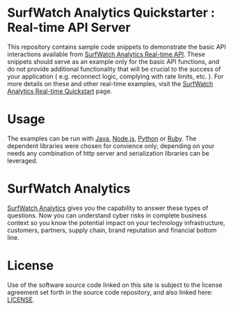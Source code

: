 SurfWatch Analytics Quickstarter : Real-time API Server
==========================

This repository contains sample code snippets to demonstrate the basic API interactions available from [SurfWatch Analytics Real-time API](https://www.surfwatchanalytics.com/plans).  These snippets should serve as an example only for the basic API functions, and do not provide additional functionality that will be crucial to the success of your application ( e.g. reconnect logic, complying with rate limits, etc. ).  For more details on these and other real-time examples, visit the [SurfWatch Analytics Real-time Quickstart](https://www.surfwatchanalytics.com/realtime) page.

Usage
=====

The examples can be run with [Java](http://www.oracle.com/technetwork/java/javase/downloads/index.html), [Node.js](http://nodejs.org/), [Python](https://wiki.python.org/moin/BeginnersGuide/Download) or [Ruby](https://www.ruby-lang.org/en/installation/).  The dependent libraries were chosen for convience only; depending on your needs any combination of http server and serialization libraries can be leveraged.

SurfWatch Analytics
==========

[SurfWatch Analytics](https://www.surfwatchanalytics.com/) gives you the capability to answer these types of questions. Now you can understand cyber risks in complete business context so you know the potential impact on your technology infrastructure, customers, partners, supply chain, brand reputation and financial bottom line.

License
=======

Use of the software source code linked on this site is subject to the license agreement set forth in the source code repository, and also linked here: [LICENSE](https://github.com/surfwatchlabs/quickstart-realtime-api-server/blob/master/LICENSE).
